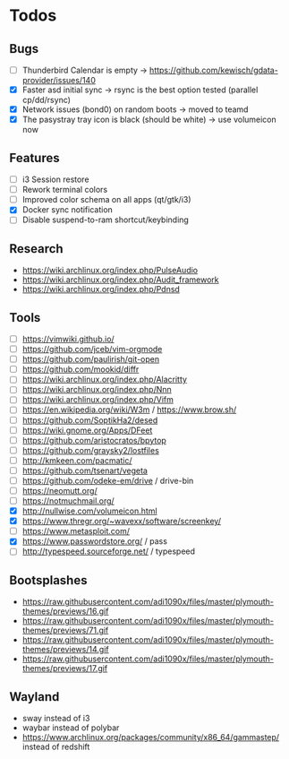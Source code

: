 # Todos

## Bugs

- [ ] Thunderbird Calendar is empty -> https://github.com/kewisch/gdata-provider/issues/140
- [x] Faster asd initial sync -> rsync is the best option tested (parallel cp/dd/rsync)
- [x] Network issues (bond0) on random boots -> moved to teamd
- [x] The pasystray tray icon is black (should be white) -> use volumeicon now

## Features

- [ ] i3 Session restore
- [ ] Rework terminal colors
- [ ] Improved color schema on all apps (qt/gtk/i3)
- [x] Docker sync notification
- [ ] Disable suspend-to-ram shortcut/keybinding

## Research

* https://wiki.archlinux.org/index.php/PulseAudio
* https://wiki.archlinux.org/index.php/Audit_framework
* https://wiki.archlinux.org/index.php/Pdnsd

## Tools

- [ ] https://vimwiki.github.io/
- [ ] https://github.com/jceb/vim-orgmode
- [ ] https://github.com/paulirish/git-open
- [ ] https://github.com/mookid/diffr
- [ ] https://wiki.archlinux.org/index.php/Alacritty
- [ ] https://wiki.archlinux.org/index.php/Nnn
- [ ] https://wiki.archlinux.org/index.php/Vifm
- [ ] https://en.wikipedia.org/wiki/W3m / https://www.brow.sh/
- [ ] https://github.com/SoptikHa2/desed
- [ ] https://wiki.gnome.org/Apps/DFeet
- [ ] https://github.com/aristocratos/bpytop
- [ ] https://github.com/graysky2/lostfiles
- [ ] http://kmkeen.com/pacmatic/
- [ ] https://github.com/tsenart/vegeta
- [ ] https://github.com/odeke-em/drive / drive-bin
- [ ] https://neomutt.org/
- [ ] https://notmuchmail.org/
- [x] http://nullwise.com/volumeicon.html
- [x] https://www.thregr.org/~wavexx/software/screenkey/
- [ ] https://www.metasploit.com/
- [x] https://www.passwordstore.org/ / pass
- [ ] http://typespeed.sourceforge.net/ / typespeed

## Bootsplashes

* https://raw.githubusercontent.com/adi1090x/files/master/plymouth-themes/previews/16.gif
* https://raw.githubusercontent.com/adi1090x/files/master/plymouth-themes/previews/71.gif
* https://raw.githubusercontent.com/adi1090x/files/master/plymouth-themes/previews/14.gif
* https://raw.githubusercontent.com/adi1090x/files/master/plymouth-themes/previews/17.gif

## Wayland

* sway instead of i3
* waybar instead of polybar
* https://www.archlinux.org/packages/community/x86_64/gammastep/ instead of redshift
